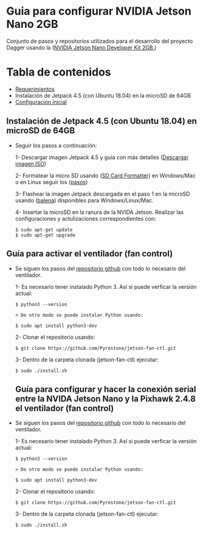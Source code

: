 # Guia para configurar NVIDIA Jetson Nano 2GB
Conjunto de pasos y repositorios utilizados para el desarrollo del proyecto Dagger usando la ([NVIDIA Jetson Nano Developer Kit 2GB.](https://developer.nvidia.com/embedded/learn/jetson-nano-2gb-devkit-user-guide))  

# Tabla de contenidos
- [Requerimientos](#Requerimientos)
- Instalación de Jetpack 4.5 (con Ubuntu 18.04) en la microSD de 64GB
- [Configuración inicial](#Configuración-inicial)

## Instalación de Jetpack 4.5 (con Ubuntu 18.04) en microSD de 64GB

- Seguir los pasos a continuación:
  
    1- Descargar imagen Jetpack 4.5 y guía con más detalles ([Descargar imagen ISO](https://developer.nvidia.com/embedded/jetpack-sdk-45-archive)) 

    2- Formatear la micro SD usando ([SD Card Formatter](https://www.sdcard.org/downloads/formatter/)) en Windows/Mac o en Linux seguir los ([pasos](https://www.softzone.es/linux/tutoriales/formatear-linux/))

    3- Flashear la imagen Jetpack descargada en el paso 1 en la microSD usando ([balena](https://etcher.balena.io/)) disponibles para Windows/Linux/Mac.

    4- Insertar la microSD en la ranura de la NVIDA Jetson. Realizar las configuraciones y actulizaciones correspondientes con: 
  
    ```shell
    $ sudo apt-get update
    $ sudo apt-get upgrade
    ```

## Guía para activar el ventilador (fan control) 

- Se siguen los pasos del [repositorio github](https://github.com/Pyrestone/jetson-fan-ctl) con todo lo necesario del ventilador. 

  1- Es necesario tener instalado Python 3. Así si puede verficar la versión actual:

  ```shell
  $ python3 --version
  
  > De otro modo se puede instalar Python usando:
  
  $ sudo apt install python3-dev
    ```
  2- Clonar el repositorio usando: 

  ```shell
  $ git clone https://github.com/Pyrestone/jetson-fan-ctl.git
   ```    
  3- Dentro de la carpeta clonada (jetson-fan-ctl) ejecutar:
  ```shell
  $ sudo ./install.sh
   ```

  ## Guía para configurar y hacer la conexión serial entre la NVIDA Jetson Nano y la Pixhawk 2.4.8 el ventilador (fan control) 

- Se siguen los pasos del [repositorio github](https://github.com/Pyrestone/jetson-fan-ctl) con todo lo necesario del ventilador. 

  1- Es necesario tener instalado Python 3. Así si puede verficar la versión actual:

  ```shell
  $ python3 --version
  
  > De otro modo se puede instalar Python usando:
  
  $ sudo apt install python3-dev
    ```
  2- Clonar el repositorio usando: 

  ```shell
  $ git clone https://github.com/Pyrestone/jetson-fan-ctl.git
   ```    
  3- Dentro de la carpeta clonada (jetson-fan-ctl) ejecutar:
  ```shell
  $ sudo ./install.sh
   ``` 
